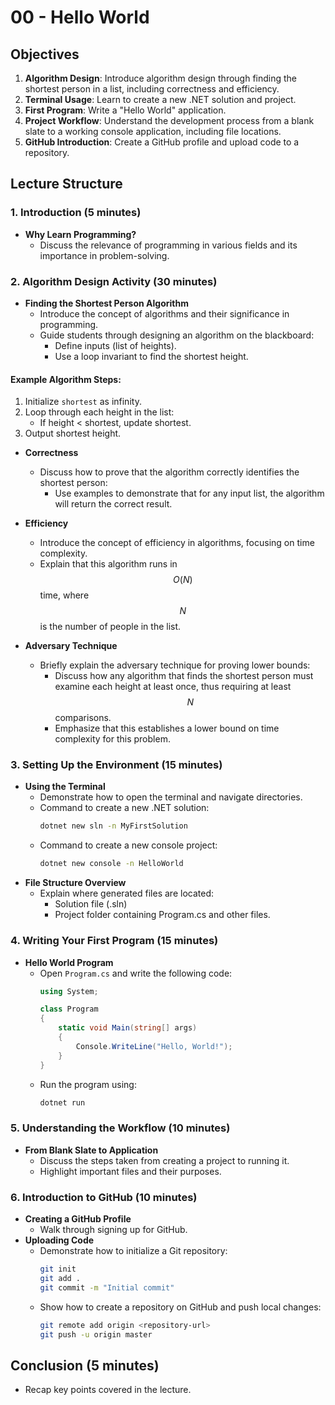 # 00 - Hello World

## Objectives
1. **Algorithm Design**: Introduce algorithm design through finding the shortest person in a list, including correctness and efficiency.
2. **Terminal Usage**: Learn to create a new .NET solution and project.
3. **First Program**: Write a "Hello World" application.
4. **Project Workflow**: Understand the development process from a blank slate to a working console application, including file locations.
5. **GitHub Introduction**: Create a GitHub profile and upload code to a repository.

## Lecture Structure

### 1. Introduction (5 minutes)
- **Why Learn Programming?**
  - Discuss the relevance of programming in various fields and its importance in problem-solving.

### 2. Algorithm Design Activity (30 minutes)
- **Finding the Shortest Person Algorithm**
  - Introduce the concept of algorithms and their significance in programming.
  - Guide students through designing an algorithm on the blackboard:
    - Define inputs (list of heights).
    - Use a loop invariant to find the shortest height.

#### Example Algorithm Steps:
1. Initialize `shortest` as infinity.
2. Loop through each height in the list:
   - If height < shortest, update shortest.
3. Output shortest height.

- **Correctness**
  - Discuss how to prove that the algorithm correctly identifies the shortest person:
    - Use examples to demonstrate that for any input list, the algorithm will return the correct result.

- **Efficiency**
  - Introduce the concept of efficiency in algorithms, focusing on time complexity.
  - Explain that this algorithm runs in $$O(N)$$ time, where $$N$$ is the number of people in the list.

- **Adversary Technique**
  - Briefly explain the adversary technique for proving lower bounds:
    - Discuss how any algorithm that finds the shortest person must examine each height at least once, thus requiring at least $$N$$ comparisons.
    - Emphasize that this establishes a lower bound on time complexity for this problem.

### 3. Setting Up the Environment (15 minutes)
- **Using the Terminal**
  - Demonstrate how to open the terminal and navigate directories.
  - Command to create a new .NET solution:
    ```bash
    dotnet new sln -n MyFirstSolution
    ```
  - Command to create a new console project:
    ```bash
    dotnet new console -n HelloWorld
    ```
- **File Structure Overview**
  - Explain where generated files are located:
    - Solution file (.sln)
    - Project folder containing Program.cs and other files.

### 4. Writing Your First Program (15 minutes)
- **Hello World Program**
  - Open `Program.cs` and write the following code:
    ```csharp
    using System;

    class Program
    {
        static void Main(string[] args)
        {
            Console.WriteLine("Hello, World!");
        }
    }
    ```
  - Run the program using:
    ```bash
    dotnet run
    ```

### 5. Understanding the Workflow (10 minutes)
- **From Blank Slate to Application**
  - Discuss the steps taken from creating a project to running it.
  - Highlight important files and their purposes.

### 6. Introduction to GitHub (10 minutes)
- **Creating a GitHub Profile**
  - Walk through signing up for GitHub.
- **Uploading Code**
  - Demonstrate how to initialize a Git repository:
    ```bash
    git init
    git add .
    git commit -m "Initial commit"
    ```
  - Show how to create a repository on GitHub and push local changes:
    ```bash
    git remote add origin <repository-url>
    git push -u origin master
    ```

## Conclusion (5 minutes)
- Recap key points covered in the lecture.
